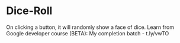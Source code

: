 # Dice-Roll
On clicking a button, it will randomly show a face of dice.
Learn from Google developer course (BETA): My completion batch - t.ly/vwTO
